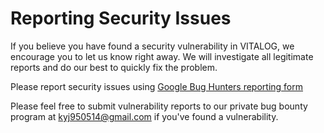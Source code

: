 # Reporting Security Issues

If you believe you have found a security vulnerability in VITALOG, we encourage you to let us know right away. We will investigate all legitimate reports and do our best to quickly fix the problem.

Please report security issues using [Google Bug Hunters reporting form](https://g.co/vulnz)

Please feel free to submit vulnerability reports to our private bug bounty program at kyj950514@gmail.com if you've found a vulnerability.

